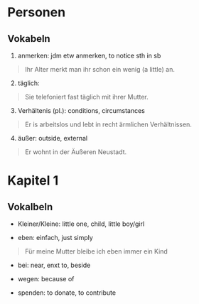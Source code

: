 # Personen

## Vokabeln

1. anmerken: jdm etw anmerken, to notice sth in sb

> Ihr Alter merkt man ihr schon ein wenig (a little) an.

2. täglich: 

> Sie telefoniert fast täglich mit ihrer Mutter.

3. Verhältenis (pl.): conditions, circumstances

> Er is arbeitslos und lebt in recht ärmlichen Verhältnissen.

4. äußer: outside, external

> Er wohnt in der Äußeren Neustadt.

# Kapitel 1

## Vokalbeln

- Kleiner/Kleine: little one, child, little boy/girl

- eben: einfach, just simply

> Für meine Mutter bleibe ich eben immer ein Kind

- bei: near, enxt to, beside

- wegen: because of

- spenden: to donate, to contribute

